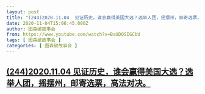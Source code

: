 ```yaml
---
layout: post
title: "(244)2020.11.04  见证历史，谁会赢得美国大选？选举人团，摇摆州，邮寄选票，高法对决。"
date: 2020-11-04T15:06:45.000Z
author: 图森破故事会
from: https://www.youtube.com/watch?v=BaUDQSIGCbU
tags: [ 图森破故事会 ]
categories: [ 图森破故事会 ]
---
```

<!--1604502405000-->
[(244)2020.11.04  见证历史，谁会赢得美国大选？选举人团，摇摆州，邮寄选票，高法对决。](https://www.youtube.com/watch?v=BaUDQSIGCbU)
------

<div>

</div>

